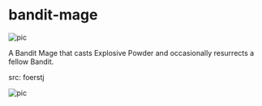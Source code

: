 # bandit-mage

![pic](pic.jpg)

A Bandit Mage that casts Explosive Powder and occasionally resurrects a fellow Bandit.

src: foerstj

![pic](pic2.jpg)
